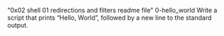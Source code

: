 "0x02 shell 01 redirections and filters readme file"
0-hello_world
Write a script that prints “Hello, World”, followed by a new line to the standard output.
